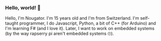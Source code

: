 ### Hello, world! 👋

Hello, I'm Nougator. I'm 15 years old and I'm from Switzerland. I'm self-taught programmer, I do Javascript, Python, a bit of C++ (for Arduino) and I'm learning F# (and I love it).
Later, I want to work on embedded systems (by the way rapserry pi aren't embedded systems 🙄).
<!--
**nougator/nougator** is a ✨ _special_ ✨ repository because its `README.md` (this file) appears on your GitHub profile.

Here are some ideas to get you started:

- 🔭 I’m currently working on Podrum and Nougat.
- 🌱 I’m currently learning F#.
- 🤔 I’m looking for help with ...
- 📫 How to reach me: Discord, Nougator#1806
- 😄 Pronouns: nuɡatɔʁ
- ⚡ Fun fact: ...
-->
